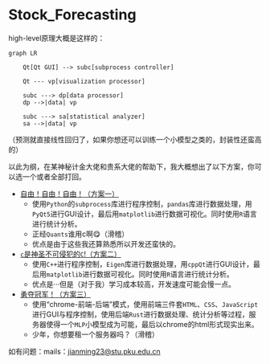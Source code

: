 # Stock_Forecasting

high-level原理大概是这样的：
```mermaid
graph LR
    
    Qt[Qt GUI] --> subc[subprocess controller]

    Qt --- vp[visualization processor] 
    
    subc ---> dp[data processor]
    dp -->|data| vp

    subc ---> sa[statistical analyzer]
    sa -->|data| vp

```

（预测就直接线性回归了，如果你想还可以训练一个小模型之类的，封装性还蛮高的）

以此为纲，在某神秘计金大佬和贵系大佬的帮助下，我大概想出了以下方案，你可以选一个或者全部打回。
* [自由！自由！自由！（方案一）]()
  * 使用`Python`的`subprocess`库进行程序控制，`pandas`库进行数据处理，用`PyQt5`进行GUI设计，最后用`matplotlib`进行数据可视化。同时使用`R`语言进行统计分析。
  * 正经`Quants`谁用c啊😋（滑稽）
  * 优点是由于这些我还算熟悉所以开发还蛮快的。
* [`c`是神圣不可侵犯的`C`!（方案二）]()
  * 使用`C++`进行程序控制，`Eigen`库进行数据处理，用`cppQt`进行GUI设计，最后用`matplotlib`进行数据可视化。同时使用`R`语言进行统计分析。
  * 优点是···但是（对于我）学习成本较高，开发速度可能会慢一点。
* [勇夺冠军！（方案三）]()
  * 使用“chrome-前端-后端”模式，使用前端三件套`HTML`、`CSS`、`JavaScript`进行GUI与程序控制，使用后端`Rust`进行数据处理、统计分析等过程，服务器使得一个`MLP`小模型成为可能，最后以chrome的html形式现实出来。
  * 少年，你想要租一个服务器吗？（滑稽）


如有问题：mails：[jianming23@stu.pku.edu.cn]()
